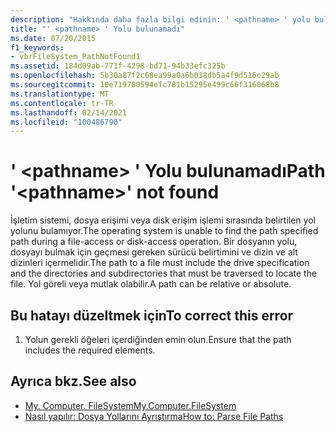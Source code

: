 ```yaml
---
description: "Hakkında daha fazla bilgi edinin: ' <pathname> ' yolu bulunamadı"
title: "' <pathname> ' Yolu bulunamadı"
ms.date: 07/20/2015
f1_keywords:
- vbrFileSystem_PathNotFound1
ms.assetid: 184d09ab-771f-4298-bd71-94b33efc325b
ms.openlocfilehash: 5b30a87f2c68ea99a0a6b038db5a4f9d516c29ab
ms.sourcegitcommit: 10e719780594efc781b15295e499c66f316068b8
ms.translationtype: MT
ms.contentlocale: tr-TR
ms.lasthandoff: 02/14/2021
ms.locfileid: "100486790"
---
```

# <a name="path-pathname-not-found"></a><span data-ttu-id="44a23-103">' \<pathname> ' Yolu bulunamadı</span><span class="sxs-lookup"><span data-stu-id="44a23-103">Path '\<pathname>' not found</span></span>

<span data-ttu-id="44a23-104">İşletim sistemi, dosya erişimi veya disk erişim işlemi sırasında belirtilen yol yolunu bulamıyor.</span><span class="sxs-lookup"><span data-stu-id="44a23-104">The operating system is unable to find the path specified path during a file-access or disk-access operation.</span></span> <span data-ttu-id="44a23-105">Bir dosyanın yolu, dosyayı bulmak için geçmesi gereken sürücü belirtimini ve dizin ve alt dizinleri içermelidir.</span><span class="sxs-lookup"><span data-stu-id="44a23-105">The path to a file must include the drive specification and the directories and subdirectories that must be traversed to locate the file.</span></span> <span data-ttu-id="44a23-106">Yol göreli veya mutlak olabilir.</span><span class="sxs-lookup"><span data-stu-id="44a23-106">A path can be relative or absolute.</span></span>  
  
## <a name="to-correct-this-error"></a><span data-ttu-id="44a23-107">Bu hatayı düzeltmek için</span><span class="sxs-lookup"><span data-stu-id="44a23-107">To correct this error</span></span>  
  
1. <span data-ttu-id="44a23-108">Yolun gerekli öğeleri içerdiğinden emin olun.</span><span class="sxs-lookup"><span data-stu-id="44a23-108">Ensure that the path includes the required elements.</span></span>  
  
## <a name="see-also"></a><span data-ttu-id="44a23-109">Ayrıca bkz.</span><span class="sxs-lookup"><span data-stu-id="44a23-109">See also</span></span>

- [<span data-ttu-id="44a23-110">My. Computer. FileSystem</span><span class="sxs-lookup"><span data-stu-id="44a23-110">My.Computer.FileSystem</span></span>](xref:Microsoft.VisualBasic.FileIO.FileSystem)
- [<span data-ttu-id="44a23-111">Nasıl yapılır: Dosya Yollarını Ayrıştırma</span><span class="sxs-lookup"><span data-stu-id="44a23-111">How to: Parse File Paths</span></span>](../developing-apps/programming/drives-directories-files/how-to-parse-file-paths.md)
